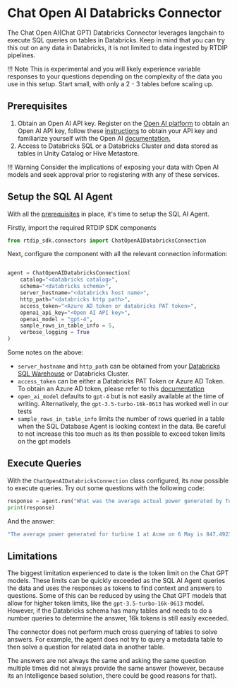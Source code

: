 # Chat Open AI Databricks Connector

The Chat Open AI(Chat GPT) Databricks Connector leverages langchain to execute SQL queries on tables in Databricks. Keep in mind that you can try this out on any data in Databricks, it is not limited to data ingested by RTDIP pipelines.

!!! Note
    This is experimental and you will likely experience variable responses to your questions depending on the complexity of the data you use in this setup. Start small, with only a 2 - 3 tables before scaling up.

## Prerequisites

1. Obtain an Open AI API key. Register on the [Open AI platform](https://platform.openai.com/) to obtain an Open AI API key, follow these [instructions](https://help.openai.com/en/articles/4936850-where-do-i-find-my-secret-api-key) to obtain your API key and familiarize yourself with the Open AI [documentation.](https://platform.openai.com/docs/introduction/key-concepts) 
1. Access to Databricks SQL or a Databricks Cluster and data stored as tables in Unity Catalog or Hive Metastore. 

!!! Warning
    Consider the implications of exposing your data with Open AI models and seek approval prior to registering with any of these services. 

## Setup the SQL AI Agent

With all the [prerequisites](#prerequisites) in place, it's time to setup the SQL AI Agent.

Firstly, import the required RTDIP SDK components

```python
from rtdip_sdk.connectors import ChatOpenAIDatabricksConnection
```

Next, configure the component with all the relevant connection information:

```python

agent = ChatOpenAIDatabricksConnection(
    catalog="<databricks catalog>", 
    schema="<databricks schema>", 
    server_hostname="<databricks host name>",                   
    http_path="<databricks http path>",                         
    access_token="<Azure AD token or databricks PAT token>",
    openai_api_key="<Open AI API key>",
    openai_model = "gpt-4",                                     
    sample_rows_in_table_info = 5, 
    verbose_logging = True
)
```

Some notes on the above:

- `server_hostname` and `http_path` can be obtained from your [Databricks SQL Warehouse](../../../sdk/queries/databricks/sql-warehouses.md) or Databricks Cluster.
- `access_token` can be either a Databricks PAT Token or Azure AD Token. To obtain an Azure AD token, please refer to this [documentation](../../../sdk/authentication/azure.md)
- `open_ai_model` defaults to `gpt-4` but is not easily available at the time of writing. Alternatively, the `gpt-3.5-turbo-16k-0613` has worked well in our tests
- `sample_rows_in_table_info` limits the number of rows queried in a table when the SQL Database Agent is looking context in the data. Be careful to not increase this too much as its then possible to exceed token limits on the gpt models

## Execute Queries

With the `ChatOpenAIDatabricksConnection` class configured, its now possible to execute queries. Try out some questions with the following code:

```python
response = agent.run("What was the average actual power generated by Turbine 1 at ACME Wind Farm on 6 May?")
print(response)
```

And the answer:

```bash
"The average power generated for turbine 1 at Acme on 6 May is 847.4923418083226."
```

## Limitations

The biggest limitation experienced to date is the token limit on the Chat GPT models. These limits can be quickly exceeded as the SQL AI Agent queries the data and uses the responses as tokens to find context and answers to questions. Some of this can be reduced by using the Chat GPT models that allow for higher token limits, like the `gpt-3.5-turbo-16k-0613` model. However, if the Databricks schema has many tables and needs to do a number queries to determine the answer, 16k tokens is still easily exceeded.

The connector does not perform much cross querying of tables to solve answers. For example, the agent does not try to query a metadata table to then solve a question for related data in another table. 

The answers are not always the same and asking the same question multiple times did not always provide the same answer (however, because its an Intelligence based solution, there could be good reasons for that).